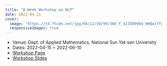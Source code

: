 ```yaml
---
title: "8-Week Workshop on NLP"
date: 2022-04-15
cover:
  image: "https://t4.ftcdn.net/jpg/04/11/50/99/360_F_411509944_NHQwlYfg1td6fBQyyHLdlfltmlv8cmAp.jpg"
  responsiveImages: true
---
```


- Venue: Dept. of Applied Mathematics, National Sun Yat-sen University
- Dates: 2022-04-15 ~ 2022-06-10
- [Workshop Page](https://howard-haowen.github.io/NLP-demos/nsysu_workshop)
- [Workshop Slides](https://hackmd.io/@howard-haowen/nsysu-workshop)